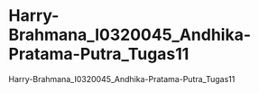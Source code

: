 # Harry-Brahmana_I0320045_Andhika-Pratama-Putra_Tugas11
Harry-Brahmana_I0320045_Andhika-Pratama-Putra_Tugas11
